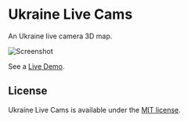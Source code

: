 # Ukraine Live Cams

An Ukraine live camera 3D map.

![Screenshot](https://nagix.github.io/ukraine-livecams/screenshot1.jpg)

See a [Live Demo](https://nagix.github.io/ukraine-livecams).

## License

Ukraine Live Cams is available under the [MIT license](https://opensource.org/licenses/MIT).

